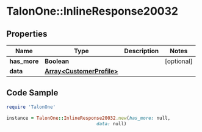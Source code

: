 # TalonOne::InlineResponse20032

## Properties

Name | Type | Description | Notes
------------ | ------------- | ------------- | -------------
**has_more** | **Boolean** |  | [optional] 
**data** | [**Array&lt;CustomerProfile&gt;**](CustomerProfile.md) |  | 

## Code Sample

```ruby
require 'TalonOne'

instance = TalonOne::InlineResponse20032.new(has_more: null,
                                 data: null)
```


